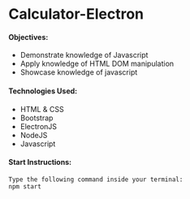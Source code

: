 # Calculator-Electron

<h4>Objectives:</h4>
<ul>
  <li>Demonstrate knowledge of Javascript</li>
  <li>Apply knowledge of HTML DOM manipulation</li>
  <li>Showcase knowledge of javascript</li>
</ul>

<h4>Technologies Used:</h4>
<ul>
  <li>HTML & CSS</li>
  <li>Bootstrap</li>
  <li>ElectronJS</li>
  <li>NodeJS</li>
  <li>Javascript</li>
</ul>

<h4>Start Instructions:</h4>

  `Type the following command inside your terminal:`</br>
  `npm start`
